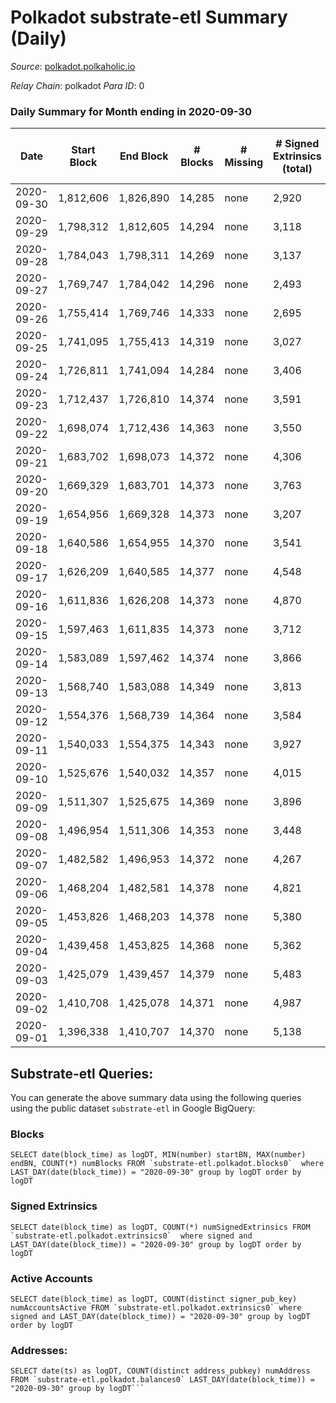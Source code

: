 # Polkadot substrate-etl Summary (Daily)

_Source_: [polkadot.polkaholic.io](https://polkadot.polkaholic.io)

*Relay Chain*: polkadot
*Para ID*: 0



### Daily Summary for Month ending in 2020-09-30


| Date | Start Block | End Block | # Blocks | # Missing | # Signed Extrinsics (total) | # Active Accounts | # Addresses with Balances | # Events | # Transfers | # XCM Transfers In | # XCM Transfers Out |
| ---- | ----------- | --------- | -------- | --------- | --------------------------- | ----------------- | ------------------------- | -------- | ----------- | ------------------ | ------------------- |
| 2020-09-30 | 1,812,606 | 1,826,890 | 14,285 | none  | 2,920 | 1,260 | 32,326 | 61,993 | 2,051 ($179,557,394) |   |   |
| 2020-09-29 | 1,798,312 | 1,812,605 | 14,294 | none  | 3,118 | 1,380 |  | 56,638 | 2,137 ($259,865,413) |   |   |
| 2020-09-28 | 1,784,043 | 1,798,311 | 14,269 | none  | 3,137 | 1,342 |  | 57,075 | 2,172 ($343,903,799) |   |   |
| 2020-09-27 | 1,769,747 | 1,784,042 | 14,296 | none  | 2,493 | 1,153 |  | 53,568 | 1,712 ($105,914,870) |   |   |
| 2020-09-26 | 1,755,414 | 1,769,746 | 14,333 | none  | 2,695 | 1,202 |  | 55,052 | 1,750 ($163,134,318) |   |   |
| 2020-09-25 | 1,741,095 | 1,755,413 | 14,319 | none  | 3,027 | 1,321 |  | 54,538 | 2,160 ($306,502,298) |   |   |
| 2020-09-24 | 1,726,811 | 1,741,094 | 14,284 | none  | 3,406 | 1,352 |  | 44,695 | 2,446 ($332,687,770) |   |   |
| 2020-09-23 | 1,712,437 | 1,726,810 | 14,374 | none  | 3,591 | 1,472 |  | 46,651 | 2,514 ($282,457,847) |   |   |
| 2020-09-22 | 1,698,074 | 1,712,436 | 14,363 | none  | 3,550 | 1,594 |  | 45,200 | 2,736 ($348,954,053) |   |   |
| 2020-09-21 | 1,683,702 | 1,698,073 | 14,372 | none  | 4,306 | 1,585 |  | 49,800 | 3,795 ($866,962,806) |   |   |
| 2020-09-20 | 1,669,329 | 1,683,701 | 14,373 | none  | 3,763 | 1,364 |  | 46,455 | 3,314 ($406,929,797) |   |   |
| 2020-09-19 | 1,654,956 | 1,669,328 | 14,373 | none  | 3,207 | 1,326 |  | 43,877 | 2,502 ($252,408,519) |   |   |
| 2020-09-18 | 1,640,586 | 1,654,955 | 14,370 | none  | 3,541 | 1,423 |  | 45,378 | 2,618 ($368,592,914) |   |   |
| 2020-09-17 | 1,626,209 | 1,640,585 | 14,377 | none  | 4,548 | 1,555 |  | 51,149 | 2,934 ($359,549,999) |   |   |
| 2020-09-16 | 1,611,836 | 1,626,208 | 14,373 | none  | 4,870 | 1,446 |  | 51,864 | 2,894 ($451,366,854) |   |   |
| 2020-09-15 | 1,597,463 | 1,611,835 | 14,373 | none  | 3,712 | 1,386 |  | 51,955 | 2,993 ($434,506,110) |   |   |
| 2020-09-14 | 1,583,089 | 1,597,462 | 14,374 | none  | 3,866 | 1,548 |  | 61,185 | 3,047 ($451,750,660) |   |   |
| 2020-09-13 | 1,568,740 | 1,583,088 | 14,349 | none  | 3,813 | 1,383 |  | 60,155 | 3,079 ($498,509,143) |   |   |
| 2020-09-12 | 1,554,376 | 1,568,739 | 14,364 | none  | 3,584 | 1,363 |  | 58,695 | 2,590 ($248,263,390) |   |   |
| 2020-09-11 | 1,540,033 | 1,554,375 | 14,343 | none  | 3,927 | 1,586 |  | 60,835 | 3,073 ($357,422,129) |   |   |
| 2020-09-10 | 1,525,676 | 1,540,032 | 14,357 | none  | 4,015 | 1,502 |  | 61,400 | 3,003 ($413,624,203) |   |   |
| 2020-09-09 | 1,511,307 | 1,525,675 | 14,369 | none  | 3,896 | 1,529 |  | 62,015 | 2,914 ($348,986,811) |   |   |
| 2020-09-08 | 1,496,954 | 1,511,306 | 14,353 | none  | 3,448 | 1,394 |  | 58,480 | 2,607 ($341,589,080) |   |   |
| 2020-09-07 | 1,482,582 | 1,496,953 | 14,372 | none  | 4,267 | 1,501 |  | 62,523 | 3,590 ($369,604,264) |   |   |
| 2020-09-06 | 1,468,204 | 1,482,581 | 14,378 | none  | 4,821 | 1,633 |  | 65,910 | 4,307 ($417,786,280) |   |   |
| 2020-09-05 | 1,453,826 | 1,468,203 | 14,378 | none  | 5,380 | 1,657 |  | 67,609 | 4,920 ($514,798,608) |   |   |
| 2020-09-04 | 1,439,458 | 1,453,825 | 14,368 | none  | 5,362 | 1,799 |  | 70,101 | 5,081 ($565,115,303) |   |   |
| 2020-09-03 | 1,425,079 | 1,439,457 | 14,379 | none  | 5,483 | 1,967 |  | 68,892 | 4,849 ($445,926,505) |   |   |
| 2020-09-02 | 1,410,708 | 1,425,078 | 14,371 | none  | 4,987 | 1,897 |  | 67,086 | 4,418 ($538,105,493) |   |   |
| 2020-09-01 | 1,396,338 | 1,410,707 | 14,370 | none  | 5,138 | 1,975 |  | 66,450 | 4,218 ($653,146,187) |   |   |

## Substrate-etl Queries:
You can generate the above summary data using the following queries using the public dataset `substrate-etl` in Google BigQuery:


### Blocks
```
SELECT date(block_time) as logDT, MIN(number) startBN, MAX(number) endBN, COUNT(*) numBlocks FROM `substrate-etl.polkadot.blocks0`  where LAST_DAY(date(block_time)) = "2020-09-30" group by logDT order by logDT
```


### Signed Extrinsics
```
SELECT date(block_time) as logDT, COUNT(*) numSignedExtrinsics FROM `substrate-etl.polkadot.extrinsics0`  where signed and LAST_DAY(date(block_time)) = "2020-09-30" group by logDT order by logDT
```


### Active Accounts
```
SELECT date(block_time) as logDT, COUNT(distinct signer_pub_key) numAccountsActive FROM `substrate-etl.polkadot.extrinsics0` where signed and LAST_DAY(date(block_time)) = "2020-09-30" group by logDT order by logDT
```


### Addresses:
```
SELECT date(ts) as logDT, COUNT(distinct address_pubkey) numAddress FROM `substrate-etl.polkadot.balances0` LAST_DAY(date(block_time)) = "2020-09-30" group by logDT```

